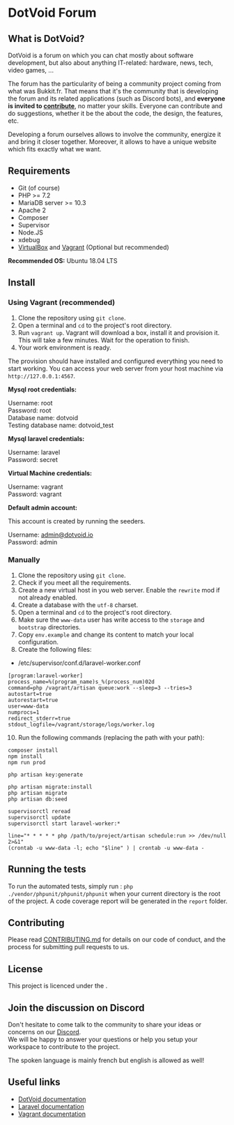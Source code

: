 # DotVoid Forum

## What is DotVoid?

DotVoid is a forum on which you can chat mostly about software development, but also about anything IT-related: hardware, news, tech, video games, ...

The forum has the particularity of being a community project coming from what was Bukkit.fr. That means that it's the community that is developing the forum and its related applications (such as Discord bots), and **everyone is invited to [contribute](#contributing)**, no matter your skills. Everyone can contribute and do suggestions, whether it be the about the code, the design, the features, etc.

Developing a forum ourselves allows to involve the community, energize it and bring it closer together. Moreover, it allows to have a unique website which fits exactly what we want.

## Requirements

* Git (of course)
* PHP >= 7.2
* MariaDB server >= 10.3
* Apache 2
* Composer
* Supervisor
* Node.JS
* xdebug
* [VirtualBox](https://www.virtualbox.org/) and [Vagrant](https://www.vagrantup.com/) (Optional but recommended)

**Recommended OS:** Ubuntu 18.04 LTS

## Install

### Using Vagrant (recommended)

1. Clone the repository using `git clone`.
2. Open a terminal and `cd` to the project's root directory.
3. Run `vagrant up`. Vagrant will download a box, install it and provision it. This will take a few minutes. Wait for the operation to finish.
4. Your work environment is ready.

The provision should have installed and configured everything you need to start working. You can access your web server from your host machine via `http://127.0.0.1:4567`.

**Mysql root credentials:**

Username: root  
Password: root  
Database name: dotvoid  
Testing database name: dotvoid_test  

**Mysql laravel credentials:**

Username: laravel  
Password: secret

**Virtual Machine credentials:**

Username: vagrant  
Password: vagrant

**Default admin account:**

This account is created by running the seeders.

Username: admin@dotvoid.io  
Password: admin

### Manually

1. Clone the repository using `git clone`.
2. Check if you meet all the requirements.
3. Create a new virtual host in you web server. Enable the `rewrite` mod if not already enabled.
4. Create a database with the `utf-8` charset.
5. Open a terminal and `cd` to the project's root directory.
6. Make sure the `www-data` user has write access to the `storage` and `bootstrap` directories.
7. Copy `env.example` and change its content to match your local configuration.
9. Create the following files:
- /etc/supervisor/conf.d/laravel-worker.conf
```
[program:laravel-worker]
process_name=%(program_name)s_%(process_num)02d
command=php /vagrant/artisan queue:work --sleep=3 --tries=3
autostart=true
autorestart=true
user=www-data
numprocs=1
redirect_stderr=true
stdout_logfile=/vagrant/storage/logs/worker.log
```
10. Run the following commands (replacing the path with your path):
```
composer install
npm install
npm run prod

php artisan key:generate

php artisan migrate:install
php artisan migrate
php artisan db:seed

supervisorctl reread
supervisorctl update
supervisorctl start laravel-worker:*

line="* * * * * php /path/to/project/artisan schedule:run >> /dev/null 2>&1"
(crontab -u www-data -l; echo "$line" ) | crontab -u www-data -
```


## Running the tests

To run the automated tests, simply run : `php ./vendor/phpunit/phpunit/phpunit` when your current directory is the root of the project. A code coverage report will be generated in the `report` folder.

## Contributing

Please read [CONTRIBUTING.md](.github/CONTRIBUTING.md) for details on our code of conduct, and the process for submitting pull requests to us.

## License

This project is licenced under the [<INSERT LICENCE HERE>]().

## Join the discussion on Discord

Don't hesitate to come talk to the community to share your ideas or concerns on our [Discord](https://discord.gg/pmubSNC).  
We will be happy to answer your questions or help you setup your workspace to contribute to the project.  

The spoken language is mainly french but english is allowed as well!

## Useful links

* [DotVoid documentation]()
* [Laravel documentation](https://laravel.com/docs/5.6)
* [Vagrant documentation](https://www.vagrantup.com/docs/index.html)